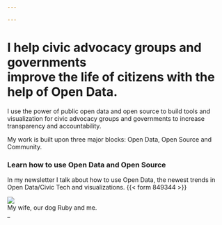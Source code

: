 ```yaml
---

---
```

# I help civic advocacy groups and governments<br/> improve the life of citizens with the help of Open Data.

I use the power of public open data and open source to build tools and visualization for civic advocacy groups and governments to increase transparency and accountability.

My work is built upon three major blocks: Open Data, Open Source and Community.

### Learn how to use Open Data and Open Source

In my newsletter I talk about how to use Open Data, the newest trends in Open Data/Civic Tech and visualizations.
{{< form 849344 >}}

<div class="mx-auto lg:w-2/3 p-2 bg-grey-light">
<img src="https://res.cloudinary.com/civicvision/image/upload/ar_16:9,c_fill,g_auto,e_sharpen/v1547568426/11_Ruby_20160926.jpg" />
<div class="text-xs text-center pb-1 text-_lack-light">My wife, our dog Ruby and me.</div>_
</div>